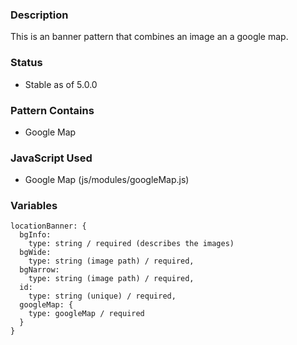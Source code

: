 ### Description
This is an banner pattern that combines an image an a google map.

### Status
* Stable as of 5.0.0

### Pattern Contains
* Google Map


### JavaScript Used
* Google Map (js/modules/googleMap.js)

### Variables
~~~
locationBanner: {
  bgInfo:
    type: string / required (describes the images)
  bgWide:
    type: string (image path) / required,
  bgNarrow:
    type: string (image path) / required,
  id: 
    type: string (unique) / required,
  googleMap: {
    type: googleMap / required
  }
}
~~~
